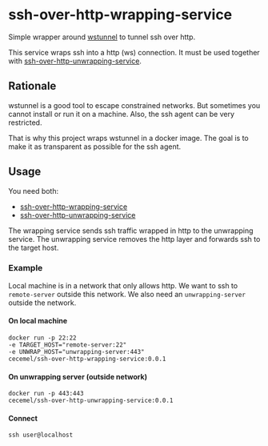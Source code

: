 # ssh-over-http-wrapping-service

Simple wrapper around [wstunnel](https://github.com/erebe/wstunnel) to tunnel ssh over http.

This service wraps ssh into a http (ws) connection.
It must be used together with [ssh-over-http-unwrapping-service](https://github.com/cecemel/ssh-over-http-unwrapping-service).

## Rationale

wstunnel is a good tool to escape constrained networks.
But sometimes you cannot install or run it on a machine.
Also, the ssh agent can be very restricted.

That is why this project wraps wstunnel in a docker image.
The goal is to make it as transparent as possible for the ssh agent.

## Usage
You need both:
- [ssh-over-http-wrapping-service](https://github.com/cecemel/ssh-over-http-wrapping-service)
- [ssh-over-http-unwrapping-service](https://github.com/cecemel/ssh-over-http-unwrapping-service)

The wrapping service sends ssh traffic wrapped in http to the unwrapping service.
The unwrapping service removes the http layer and forwards ssh to the target host.

### Example

Local machine is in a network that only allows http.
We want to ssh to `remote-server` outside this network.
We also need an `unwrapping-server` outside the network.

#### On local machine
```
docker run -p 22:22
-e TARGET_HOST="remote-server:22"
-e UNWRAP_HOST="unwrapping-server:443"
cecemel/ssh-over-http-wrapping-service:0.0.1
```
#### On unwrapping server (outside network)
```
docker run -p 443:443
cecemel/ssh-over-http-unwrapping-service:0.0.1
```
#### Connect
```
ssh user@localhost
```
